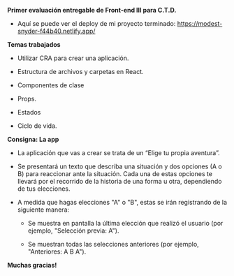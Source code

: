 **Primer evaluación entregable de Front-end III para C.T.D.**

- Aquí se puede ver el deploy de mi proyecto terminado: https://modest-snyder-f44b40.netlify.app/


**Temas trabajados**

-   Utilizar CRA para crear una aplicación.
    
-   Estructura de archivos y carpetas en React.
    
-   Componentes de clase
    
-   Props.
    
-   Estados
    
-   Ciclo de vida.
    

**Consigna: La app**

-   La aplicación que vas a crear se trata de un “Elige tu propia aventura”.
    
-   Se presentará un texto que describa una situación y dos opciones (A o B) para reaccionar ante la situación. Cada una de estas opciones te llevará por el recorrido de la historia de una forma u otra, dependiendo de tus elecciones.  

-   A medida que hagas elecciones "A" o "B", estas se irán registrando de la siguiente manera:
    
    -   Se muestra en pantalla la última elección que realizó el usuario (por ejemplo, "Selección previa: A").
    
    -   Se muestran todas las selecciones anteriores (por ejemplo, "Anteriores: A B A").

**Muchas gracias!**

    
